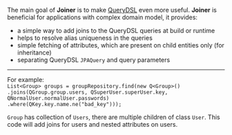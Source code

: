 The main goal of **Joiner** is to make [QueryDSL](http://www.querydsl.com/) even more useful. 
**Joiner** is beneficial for applications with complex domain model, it provides:
* a simple way to add joins to the QueryDSL queries at build or runtime
* helps to resolve alias uniqueness in the queries
* simple fetching of attributes, which are present on child entities only (for inheritance)
* separating QueryDSL `JPAQuery` and query parameters


***


For example:   
`List<Group> groups = groupRepository.find(new Q<Group>()`     
                `.joins(QGroup.group.users, QSuperUser.superUser.key, QNormalUser.normalUser.passwords)`     
                `.where(QKey.key.name.ne("bad_key")));`
       

`Group` has collection of `Users`, there are multiple children of class `User`. This code will add joins for users and nested attributes on users. 